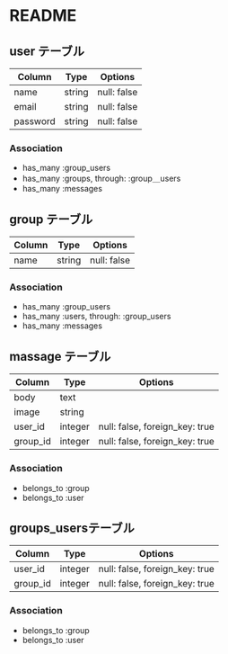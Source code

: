 # README

## user テーブル
|Column|Type|Options|
|------|----|-------|
|name|string|null: false|
|email|string|null: false|
|password|string|null: false|
### Association
- has_many :group_users
- has_many :groups, through:  :group＿users
- has_many :messages

## group テーブル
|Column|Type|Options|
|------|----|-------|
|name|string|null: false|
### Association
- has_many :group_users
- has_many :users, through:  :group_users
- has_many :messages

## massage テーブル
|Column|Type|Options|
|------|----|-------|
|body|text||
|image|string||
|user_id|integer|null: false, foreign_key: true|
|group_id|integer|null: false, foreign_key: true|
### Association
- belongs_to :group
- belongs_to :user

## groups_usersテーブル
|Column|Type|Options|
|------|----|-------|
|user_id|integer|null: false, foreign_key: true|
|group_id|integer|null: false, foreign_key: true|
### Association
- belongs_to :group
- belongs_to :user

